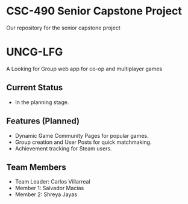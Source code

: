 # CSC-490 Senior Capstone Project
Our repository for the senior capstone project

# UNCG-LFG
A Looking for Group web app for co-op and multiplayer games

## Current Status
- In the planning stage.

## Features (Planned)
- Dynamic Game Community Pages for popular games.
- Group creation and User Posts for quick matchmaking.
- Achievement tracking for Steam users.

## Team Members
- Team Leader: Carlos Villarreal
- Member 1: Salvador Macias
- Member 2: Shreya Jayas

